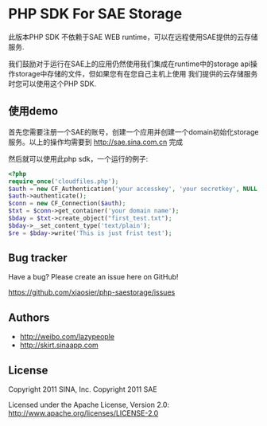 PHP SDK For SAE Storage
=================

此版本PHP SDK 不依赖于SAE WEB runtime，可以在远程使用SAE提供的云存储服务.

我们鼓励对于运行在SAE上的应用仍然使用我们集成在runtime中的storage api操作storage中存储的文件，但如果您有在您自己主机上使用
我们提供的云存储服务时您可以使用这个PHP SDK.


使用demo
-----

首先您需要注册一个SAE的账号，创建一个应用并创建一个domain初始化storage服务。以上的操作均需要到 http://sae.sina.com.cn 完成

然后就可以使用此php sdk，一个运行的例子:

``` php
<?php
require_once('cloudfiles.php');
$auth = new CF_Authentication('your accesskey', 'your secretkey', NULL, "https://auth.sinas3.com");
$auth->authenticate();
$conn = new CF_Connection($auth);
$txt = $conn->get_container('your domain name');
$bday = $txt->create_object("first_test.txt");
$bday->__set_content_type('text/plain');
$re = $bday->write('This is just frist test');
```


Bug tracker
-----------

Have a bug? Please create an issue here on GitHub!

https://github.com/xiaosier/php-saestorage/issues


Authors
-------

+ http://weibo.com/lazypeople
+ http://skirt.sinaapp.com


License
---------------------

Copyright 2011 SINA, Inc.
Copyright 2011 SAE

Licensed under the Apache License, Version 2.0: http://www.apache.org/licenses/LICENSE-2.0